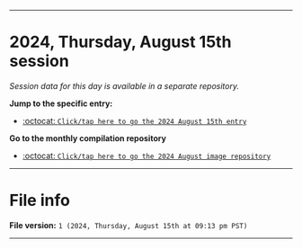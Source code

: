 
***

# 2024, Thursday, August 15th session

_Session data for this day is available in a separate repository._

**Jump to the specific entry:**

- [:octocat: `Click/tap here to go the 2024 August 15th entry`](https://github.com/seanpm2001/SeansLifeArchive_Images_ModernSmurfsVillage_Y2024_V8/tree/SeansLifeArchive_ModernSmurfsVillage_Y2024_V8_Main-dev/2024/08_August/15/)

**Go to the monthly compilation repository**

- [:octocat: `Click/tap here to go the 2024 August image repository`](https://github.com/seanpm2001/SeansLifeArchive_Images_ModernSmurfsVillage_Y2024_V8/)

***

# File info

**File version:** `1 (2024, Thursday, August 15th at 09:13 pm PST)`

***
